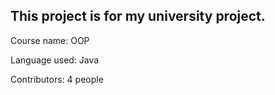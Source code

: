 This project is for my university project.
----

Course name: OOP

Language used: Java

Contributors: 4 people
